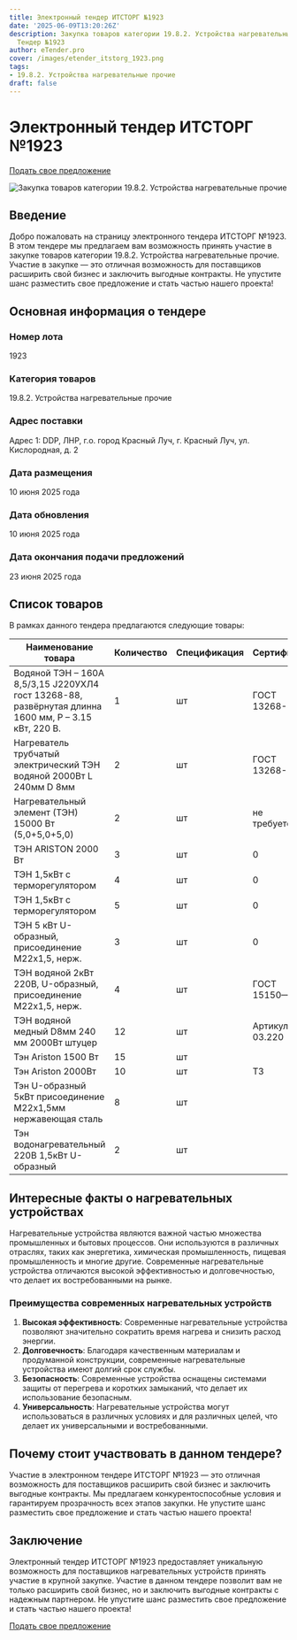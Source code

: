 ```yaml
---
title: Электронный тендер ИТСТОРГ №1923
date: '2025-06-09T13:20:26Z'
description: Закупка товаров категории 19.8.2. Устройства нагревательные прочие -
  Тендер №1923
author: eTender.pro
cover: /images/etender_itstorg_1923.png
tags:
- 19.8.2. Устройства нагревательные прочие
draft: false
---
```

# Электронный тендер ИТСТОРГ №1923

[Подать свое предложение](https://itstorg.ru/tender-1923?utm_source=etender)

![Закупка товаров категории 19.8.2. Устройства нагревательные прочие](/images/etender_itstorg_1923.png)

## Введение

Добро пожаловать на страницу электронного тендера ИТСТОРГ №1923. В этом тендере мы предлагаем вам возможность принять участие в закупке товаров категории 19.8.2. Устройства нагревательные прочие. Участие в закупке — это отличная возможность для поставщиков расширить свой бизнес и заключить выгодные контракты. Не упустите шанс разместить свое предложение и стать частью нашего проекта!

## Основная информация о тендере

### Номер лота
1923

### Категория товаров
19.8.2. Устройства нагревательные прочие

### Адрес поставки
Адрес 1: DDP, ЛНР, г.о. город Красный Луч, г. Красный Луч, ул. Кислородная, д. 2

### Дата размещения
10 июня 2025 года

### Дата обновления
10 июня 2025 года

### Дата окончания подачи предложений
23 июня 2025 года

## Список товаров

В рамках данного тендера предлагаются следующие товары:

| Наименование товара | Количество | Спецификация | Сертификат | Необходимость сертификата |
|---------------------|------------|--------------|------------|----------------------------|
| Водяной ТЭН – 160А 8,5/3,15 J220УХЛ4 гост 13268-88, развёрнутая длинна 1600 мм, P – 3.15 кВт, 220 В. | 1 | шт | ГОСТ 13268-88 | Да |
| Нагреватель трубчатый электрический ТЭН водяной 2000Вт L 240мм D 8мм | 2 | шт | ГОСТ 13268-88 | Нет |
| Нагревательный элемент (ТЭН) 15000 Вт (5,0+5,0+5,0) | 2 | шт | не требуется | Нет |
| ТЭН ARISTON 2000 Вт | 3 | шт | 0 | Нет |
| ТЭН 1,5кВт с терморегулятором | 4 | шт | 0 | Нет |
| ТЭН 1,5кВт с терморегулятором | 5 | шт | 0 | Нет |
| ТЭН 5 кВт U-образный, присоединение М22х1,5, нерж. | 3 | шт | 0 | Нет |
| ТЭН водяной 2кВт 220В, U-образный, присоединение М22х1,5, нерж. | 4 | шт | ГОСТ 15150—69 | Нет |
| ТЭН водяной медный D8мм 240 мм 2000Вт штуцер | 12 | шт | Артикул: 03.220 | Нет |
| Тэн Ariston 1500 Вт | 15 | шт |  | Нет |
| Тэн Ariston 2000Вт | 10 | шт | ТЗ | Нет |
| Тэн U-образный 5кВт присоединение М22х1,5мм нержавеющая сталь | 8 | шт |  | Нет |
| Тэн водонагревательный 220В 1,5кВт U-образный | 2 | шт |  | Нет |

## Интересные факты о нагревательных устройствах

Нагревательные устройства являются важной частью множества промышленных и бытовых процессов. Они используются в различных отраслях, таких как энергетика, химическая промышленность, пищевая промышленность и многие другие. Современные нагревательные устройства отличаются высокой эффективностью и долговечностью, что делает их востребованными на рынке.

### Преимущества современных нагревательных устройств

1. **Высокая эффективность**: Современные нагревательные устройства позволяют значительно сократить время нагрева и снизить расход энергии.
2. **Долговечность**: Благодаря качественным материалам и продуманной конструкции, современные нагревательные устройства имеют долгий срок службы.
3. **Безопасность**: Современные устройства оснащены системами защиты от перегрева и коротких замыканий, что делает их использование безопасным.
4. **Универсальность**: Нагревательные устройства могут использоваться в различных условиях и для различных целей, что делает их универсальными и востребованными.

## Почему стоит участвовать в данном тендере?

Участие в электронном тендере ИТСТОРГ №1923 — это отличная возможность для поставщиков расширить свой бизнес и заключить выгодные контракты. Мы предлагаем конкурентоспособные условия и гарантируем прозрачность всех этапов закупки. Не упустите шанс разместить свое предложение и стать частью нашего проекта!

## Заключение

Электронный тендер ИТСТОРГ №1923 предоставляет уникальную возможность для поставщиков нагревательных устройств принять участие в крупной закупке. Участие в данном тендере позволит вам не только расширить свой бизнес, но и заключить выгодные контракты с надежным партнером. Не упустите шанс разместить свое предложение и стать частью нашего проекта!

[Подать свое предложение](https://itstorg.ru/tender-1923?utm_source=etender)